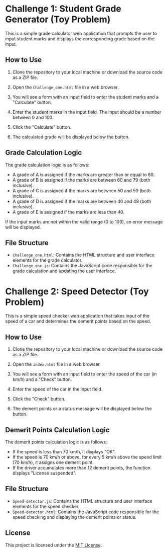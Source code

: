 # Challenge 1: Student Grade Generator (Toy Problem)

This is a simple grade calculator web application that prompts the user to input student marks and displays the corresponding grade based on the input.

## How to Use

1. Clone the repository to your local machine or download the source code as a ZIP file.

2. Open the `Challenge_one.html` file in a web browser.

3. You will see a form with an input field to enter the student marks and a "Calculate" button.

4. Enter the student marks in the input field. The input should be a number between 0 and 100.

5. Click the "Calculate" button.

6. The calculated grade will be displayed below the button.

## Grade Calculation Logic

The grade calculation logic is as follows:

- A grade of A is assigned if the marks are greater than or equal to 80.
- A grade of B is assigned if the marks are between 60 and 79 (both inclusive).
- A grade of C is assigned if the marks are between 50 and 59 (both inclusive).
- A grade of D is assigned if the marks are between 40 and 49 (both inclusive).
- A grade of E is assigned if the marks are less than 40.

If the input marks are not within the valid range (0 to 100), an error message will be displayed.

## File Structure

- `Challenge_one.html`: Contains the HTML structure and user interface elements for the grade calculator.
- `Challenge_one.js`: Contains the JavaScript code responsible for the grade calculation and updating the user interface.

# Challenge 2: Speed Detector (Toy Problem)

This is a simple speed checker web application that takes input of the speed of a car and determines the demerit points based on the speed.

## How to Use

1. Clone the repository to your local machine or download the source code as a ZIP file.

2. Open the `index.html` file in a web browser.

3. You will see a form with an input field to enter the speed of the car (in km/h) and a "Check" button.

4. Enter the speed of the car in the input field.

5. Click the "Check" button.

6. The demerit points or a status message will be displayed below the button.

## Demerit Points Calculation Logic

The demerit points calculation logic is as follows:

- If the speed is less than 70 km/h, it displays "OK".
- If the speed is 70 km/h or above, for every 5 km/h above the speed limit (70 km/h), it assigns one demerit point.
- If the driver accumulates more than 12 demerit points, the function displays "License suspended".

## File Structure

- `Speed-detector.js`: Contains the HTML structure and user interface elements for the speed checker.
- `Speed-detector.html`: Contains the JavaScript code responsible for the speed checking and displaying the demerit points or status.




## License

This project is licensed under the [MIT License](https://github.com/muiatitus/first-code-challenge/blob/main/LICENSE).